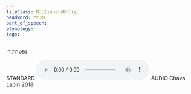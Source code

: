 ```yaml
---
fileClass: DictionaryEntry
headword: נפֿטרת
part_of_speech: 
etymology: 
tags: 
---
```

נפֿטרת
די

STANDARD
<audio controls src="https://ia801509.us.archive.org/2/items/ChavaLapin/der%20nifter,%20di%20nifteres%20-%20Chava%20Lapin%2028%20June%202018.mp3"></audio>
AUDIO Chava Lapin 2018